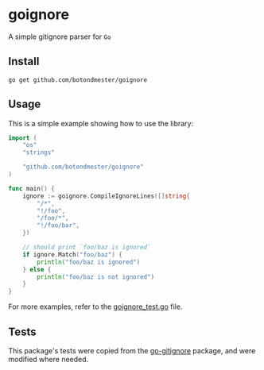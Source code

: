 # goignore

A simple gitignore parser for `Go`

## Install

```shell
go get github.com/botondmester/goignore
```

## Usage

This is a simple example showing how to use the library:
```go
import (
    "os"
    "strings"

    "github.com/botondmester/goignore"
)

func main() {
    ignore := goignore.CompileIgnoreLines([]string{
		"/*",
		"!/foo",
		"/foo/*",
		"!/foo/bar",
	})

    // should print `foo/baz is ignored`
    if ignore.Match("foo/baz") {
        println("foo/baz is ignored")
    } else {
        println("foo/baz is not ignored")
    }
}
```

For more examples, refer to the [goignore_test.go](goignore_test.go) file.

## Tests

This package's tests were copied from the [go-gitignore](https://github.com/sabhiram/go-gitignore) package, and were modified where needed.